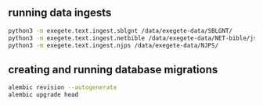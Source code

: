 ## running data ingests

```bash
python3 -m exegete.text.ingest.sblgnt /data/exegete-data/SBLGNT/
python3 -m exegete.text.ingest.netbible /data/exegete-data/NET-bible/json/
python3 -m exegete.text.ingest.njps /data/exegete-data/NJPS/
```

## creating and running database migrations

```bash
alembic revision --autogenerate
alembic upgrade head
```
